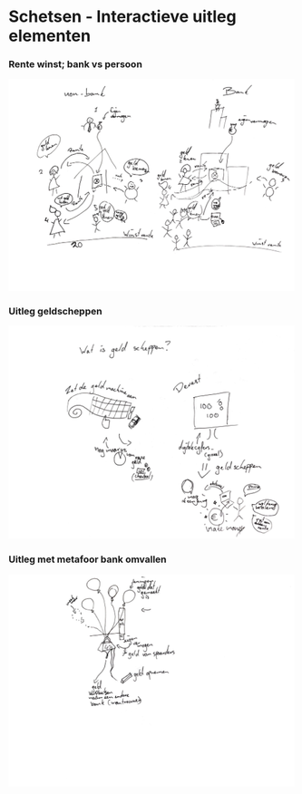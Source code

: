 # Schetsen - Interactieve uitleg elementen

### Rente winst; bank vs persoon

![](<../../.gitbook/assets/uitleg - rente winst bank vs persoon.png>)

### Uitleg geldscheppen

![](<../../.gitbook/assets/uitleg - geldscheppen.png>)

### Uitleg met metafoor bank omvallen

![](<../../.gitbook/assets/uitleg - balonnen en gewicht.png>)
